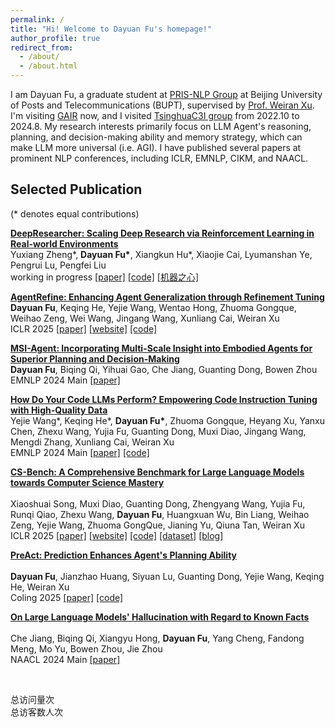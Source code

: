 ```yaml
---
permalink: /
title: "Hi! Welcome to Dayuan Fu's homepage!"
author_profile: true
redirect_from: 
  - /about/
  - /about.html
---
```



I am Dayuan Fu, a graduate student at [PRIS-NLP Group](https://pris-nlp.github.io/en/author/dayuan-fu/) at Beijing University of Posts and Telecommunications (BUPT), supervised by [Prof. Weiran Xu](https://pris-nlp.github.io/en/author/weiran-xu/). I'm visiting [GAIR](https://plms.ai/people/index.html) now, and I visited [TsinghuaC3I group](https://c3i.ee.tsinghua.edu.cn/author/%E5%82%85%E5%A4%A7%E6%BA%90/) from 2022.10 to 2024.8. My research interests primarily focus on LLM Agent's reasoning, planning, and decision-making ability and memory strategy, which can make LLM more universal (i.e. AGI). I have published several papers at prominent NLP conferences, including ICLR, EMNLP, CIKM, and NAACL.

Selected Publication
---

(* denotes equal contributions)<be>

<a href='https://arxiv.org/pdf/2504.03160'>  <strong>DeepResearcher: Scaling Deep Research via Reinforcement Learning in Real-world Environments</strong></a >  <br />
Yuxiang Zheng\*, <strong>Dayuan Fu\*</strong>, Xiangkun Hu\*, Xiaojie Cai, Lyumanshan Ye, Pengrui Lu, Pengfei Liu<br />
    working in progress
    <a href='../files/DeepResearcher.pdf'>[paper]</a > 
    <a href='https://github.com/GAIR-NLP/DeepResearcher'>[code]</a > 
    <a href='https://mp.weixin.qq.com/s/SzLs2ceHTCY_WwhpXPCKoQ'>[机器之心]</a > 


<a href='https://openreview.net/forum?id=FDimWzmcWn'>  <strong>AgentRefine: Enhancing Agent Generalization through Refinement Tuning</strong></a >  <br />
    <strong>Dayuan Fu</strong>, Keqing He, Yejie Wang, Wentao Hong, Zhuoma Gongque, Weihao Zeng, Wei Wang, Jingang Wang, Xunliang Cai, Weiran Xu<br />
    ICLR 2025
    <a href='../files/agengrefine.pdf'>[paper]</a > 
    <a href='https://agentrefine.github.io/'>[website]</a > 
    <a href='https://github.com/Fu-Dayuan/AgentRefine'>[code]</a > 


 <a href='https://aclanthology.org/2024.emnlp-main.38/'>  <strong>MSI-Agent: Incorporating Multi-Scale Insight into Embodied Agents for Superior Planning and Decision-Making</strong></a >  <br />
    <strong>Dayuan Fu</strong>, Biqing Qi, Yihuai Gao, Che Jiang, Guanting Dong, Bowen Zhou<br />
    EMNLP 2024 Main
    <a href='../files/msi.pdf'>[paper]</a > 


<a href='https://aclanthology.org/2024.emnlp-main.777/'>  <strong>How Do Your Code LLMs Perform? Empowering Code Instruction Tuning with High-Quality Data </strong></a >  <br />
     Yejie Wang\*, Keqing He\*, <strong>Dayuan Fu*</strong>, Zhuoma Gongque, Heyang Xu, Yanxu Chen, Zhexu Wang, Yujia Fu, Guanting Dong, Muxi Diao, Jingang Wang, Mengdi Zhang, Xunliang Cai, Weiran Xu<br />
    EMNLP 2024 Main 
    <a href='../files/xcoder.pdf'>[paper]</a > 
    <a href='https://github.com/banksy23/XCoder'>[code]</a > 


  <a href='https://openreview.net/forum?id=fjEZ2LPceZ'>  <strong>CS-Bench: A Comprehensive Benchmark for Large Language Models towards Computer Science Mastery </strong></a >  <br />
      <br />
    Xiaoshuai Song, Muxi Diao, Guanting Dong, Zhengyang Wang, Yujia Fu, Runqi Qiao, Zhexu Wang, <strong>Dayuan Fu</strong>, Huangxuan Wu, Bin Liang, Weihao Zeng, Yejie Wang, Zhuoma GongQue, Jianing Yu, Qiuna Tan, Weiran Xu<br />
    ICLR 2025
    <a href='../files/csbench.pdf'>[paper]</a >
    <a href='https://csbench.github.io/'>[website]</a >
    <a href='https://github.com/csbench/csbench'>[code]</a >
    <a href='https://huggingface.co/datasets/CS-Bench/CS-Bench'>[dataset]</a >
    <a href='https://mp.weixin.qq.com/s/9DDSbKJt3rYisJi95fJ46w'>[blog]</a><br>



<a href='https://aclanthology.org/2025.coling-main.1/'>  <strong>PreAct: Prediction Enhances Agent's Planning Ability <br /> </strong></a >  <br />
     <strong>Dayuan Fu</strong>, Jianzhao Huang, Siyuan Lu, Guanting Dong, Yejie Wang, Keqing He, Weiran Xu <br />
    Coling 2025
    <a href='../files/preact.pdf'>[paper]</a > 
    <a href='https://github.com/Fu-Dayuan/PreAct'>[code]</a > 
  
<a href='https://aclanthology.org/2024.naacl-long.60/'>  <strong>On Large Language Models' Hallucination with Regard to Known Facts <br /> </strong></a >  <br />
     Che Jiang, Biqing Qi, Xiangyu Hong, <strong>Dayuan Fu</strong>, Yang Cheng, Fandong Meng, Mo Yu, Bowen Zhou, Jie Zhou<br />
    NAACL 2024 Main
    <a href='../files/Hallucination.pdf'>[paper]</a > 



<br>
<script async src="//busuanzi.ibruce.info/busuanzi/2.3/busuanzi.pure.mini.js">
</script>  

总访问量<span id="busuanzi_value_site_pv"></span>次 <br>
总访客数<span id="busuanzi_value_site_uv"></span>人次 <br>